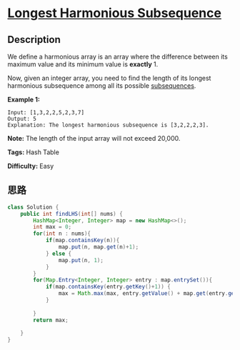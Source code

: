 # [Longest Harmonious Subsequence][title]

## Description

We define a harmonious array is an array where the difference between its
maximum value and its minimum value is **exactly** 1.

Now, given an integer array, you need to find the length of its longest
harmonious subsequence among all its possible
[subsequences](https://en.wikipedia.org/wiki/Subsequence).

**Example 1:**  
            Input: [1,3,2,2,5,2,3,7]    Output: 5    Explanation: The longest harmonious subsequence is [3,2,2,2,3].    

**Note:** The length of the input array will not exceed 20,000.


**Tags:** Hash Table

**Difficulty:** Easy

## 思路

``` java
class Solution {
    public int findLHS(int[] nums) {
        HashMap<Integer, Integer> map = new HashMap<>();
        int max = 0;
        for(int n : nums){
            if(map.containsKey(n)){
                map.put(n, map.get(n)+1);
            } else {
                map.put(n, 1);
            }
        }
        for(Map.Entry<Integer, Integer> entry : map.entrySet()){
            if(map.containsKey(entry.getKey()+1)) {
                max = Math.max(max, entry.getValue() + map.get(entry.getKey()+1)); 
            }
           
        }
        return max;
        
    }
}
```

[title]: https://leetcode.com/problems/longest-harmonious-subsequence

